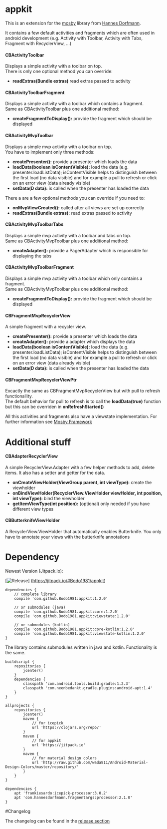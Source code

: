 # appkit
This is an extension for the [mosby](https://github.com/sockeqwe/mosby) library from [Hannes Dorfmann](http://hannesdorfmann.com/).

It contains a few default activities and fragments which are often used in android development (e.g. Activity with Toolbar, Activity with Tabs, Fragment with RecyclerView, ...)

#### CBActivityToolbar
Displays a simple activity with a toolbar on top.<br />
There is only one optional method you can override:

* **readExtras(Bundle extras)** read extras passed to activity

#### CBActivityToolbarFragment
Displays a simple activity with a toolbar which contains a fragment.<br />
Same as CBActivityToolbar plus one additional method:

* **createFragmentToDisplay():** provide the fragment which should be displayed

#### CBActivityMvpToolbar
Displays a simple mvp activity with a toolbar on top.<br/>
You have to implement only three methods:

* **createPresenter():** provide a presenter which loads the data
* **loadData(boolean isContentVisible):** load the data (e.g. presenter.loadListData); isContentVisible helps to distinguish between the first load (no data visible) and for example a pull to refresh or click on an error view (data already visible)
* **setData(D data):** is called when the presenter has loaded the data
 
There a are a few optional methods you can override if you need to:
* **onMvpViewCreated():** called after all views are set up correctly
* **readExtras(Bundle extras):** read extras passed to activity

#### CBActivityMvpToolbarTabs
Displays a simple mvp activity with a toolbar and tabs on top.<br/>
Same as CBActivityMvpToolbar plus one additional method:

* **createAdapter():** provide a PagerAdapter which is responsible for displaying the tabs

#### CBActivityMvpToolbarFragment
Displays a simple mvp activity with a toolbar which only contains a fragment.<br/>
Same as CBActivityMvpToolbar plus one additional method:

* **createFragmentToDisplay():** provide the fragment which should be displayed

#### CBFragmentMvpRecyclerView
A simple fragment with a recycler view.

* **createPresenter():** provide a presenter which loads the data
* **createAdapter():** provide a adapter which displays the data
* **loadData(boolean isContentVisible):** load the data (e.g. presenter.loadListData); isContentVisible helps to distinguish between the first load (no data visible) and for example a pull to refresh or click on an error view (data already visible)
* **setData(D data):** is called when the presenter has loaded the data

#### CBFragmentMvpRecyclerViewPtr
Excactly the same as CBFragmentMvpRecyclerView but with pull to refresh functionallity.<br/>
The default behavior for pull to refresh is to call the **loadData(true)** function but this can be overriden in **onRefreshStarted()**

All this activities and fragments also have a viewstate implementation. For further information see [Mosby Framework](http://hannesdorfmann.com/android/mosby/)

# Additional stuff

#### CBAdapterRecyclerView
A simple RecyclerView.Adapter with a few helper methods to add, delete items. It also has a setter and getter for the data.

* **onCreateViewHolder(ViewGroup parent, int viewType):** create the viewholder
* **onBindViewHolder(RecyclerView.ViewHolder viewHolder, int position, int viewType):** bind the viewholder
* **getItemViewType(int position):** (optional) only needed if you have different view types

#### CBButterknifeViewHolder
A RecyclerView.ViewHolder that automatically enables Butterknife. You only have to annotate your views with the butterknife annotations

# Dependency

Newest Version (Jitpack.io):

[![Release](https://img.shields.io/github/release/Bodo1981/appkit.svg?label=maven)]
(https://jitpack.io/#Bodo1981/appkit)

    dependencies {
        // complete library
        compile 'com.github.Bodo1981:appkit:1.2.0'

        // or submodules (java)
        compile 'com.github.Bodo1981.appkit:core:1.2.0'
        compile 'com.github.Bodo1981.appkit:viewstate:1.2.0'
        
        // or submodules (kotlin)
        compile 'com.github.Bodo1981.appkit:core-kotlin:1.2.0'
        compile 'com.github.Bodo1981.appkit:viewstate-kotlin:1.2.0'
    }

The library contains submodules written in java and kotlin. Functionality is the same.
 
    buildscript {
        repositories {
            jcenter()
        }
        dependencies {
            classpath 'com.android.tools.build:gradle:1.2.3'
            classpath 'com.neenbedankt.gradle.plugins:android-apt:1.4'
        }
    }

    allprojects {
        repositories {
            jcenter()
            maven {
                // for icepick
                url 'https://clojars.org/repo/'
            }
            maven {
                // for appkit
                url 'https://jitpack.io'
            }
            maven {
                // for material design colors
                url 'http://raw.github.com/wada811/Android-Material-Design-Colors/master/repository/'
            }
        }
    }

    dependencies {
        apt 'frankiesardo:icepick-processor:3.0.2'
        apt 'com.hannesdorfmann.fragmentargs:processor:2.1.0'
    }

#Changelog

The changelog can be found in the [release section](https://github.com/Bodo1981/appkit/releases)
